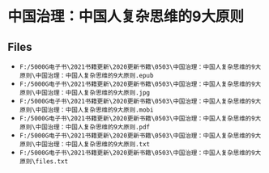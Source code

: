 # 中国治理：中国人复杂思维的9大原则

## Files

- `F:/5000G电子书\2021书籍更新\2020更新书籍\0503\中国治理：中国人复杂思维的9大原则\中国治理：中国人复杂思维的9大原则.epub`
- `F:/5000G电子书\2021书籍更新\2020更新书籍\0503\中国治理：中国人复杂思维的9大原则\中国治理：中国人复杂思维的9大原则.jpg`
- `F:/5000G电子书\2021书籍更新\2020更新书籍\0503\中国治理：中国人复杂思维的9大原则\中国治理：中国人复杂思维的9大原则.mobi`
- `F:/5000G电子书\2021书籍更新\2020更新书籍\0503\中国治理：中国人复杂思维的9大原则\中国治理：中国人复杂思维的9大原则.pdf`
- `F:/5000G电子书\2021书籍更新\2020更新书籍\0503\中国治理：中国人复杂思维的9大原则\中国治理：中国人复杂思维的9大原则.txt`
- `F:/5000G电子书\2021书籍更新\2020更新书籍\0503\中国治理：中国人复杂思维的9大原则\files.txt`
